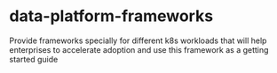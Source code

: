 # data-platform-frameworks
Provide frameworks specially for different k8s workloads that will help enterprises to accelerate adoption and use this framework as a getting started guide

